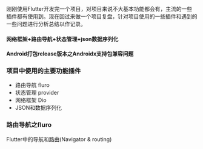 刚刚使用Flutter开发完一个项目，对项目来说不大基本功能都会有，主流的一些插件都有使用到。现在回过来做一个项目复盘，针对项目使用的一些插件和遇到的一些问题进行分析总结以作记录。
#### 网络框架+路由导航+状态管理+json数据序列化
#### Android打包release版本之Androidx支持包兼容问题
### 项目中使用的主要功能插件
* 路由导航 fluro
* 状态管理 provider
* 网络框架 Dio
* JSON和数据序列化

### 路由导航之fluro
Flutter中的导航和路由(Navigator & routing)
